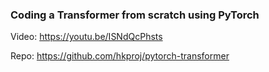 ### Coding a Transformer from scratch using PyTorch

Video: https://youtu.be/ISNdQcPhsts

Repo: https://github.com/hkproj/pytorch-transformer


